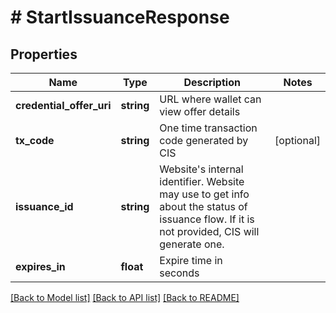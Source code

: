 # # StartIssuanceResponse

## Properties

| Name                     | Type       | Description                                                                                                                                     | Notes      |
| ------------------------ | ---------- | ----------------------------------------------------------------------------------------------------------------------------------------------- | ---------- |
| **credential_offer_uri** | **string** | URL where wallet can view offer details                                                                                                         |
| **tx_code**              | **string** | One time transaction code generated by CIS                                                                                                      | [optional] |
| **issuance_id**          | **string** | Website&#39;s internal identifier. Website may use to get info about the status of issuance flow. If it is not provided, CIS will generate one. |
| **expires_in**           | **float**  | Expire time in seconds                                                                                                                          |

[[Back to Model list]](../../README.md#models) [[Back to API list]](../../README.md#endpoints) [[Back to README]](../../README.md)
